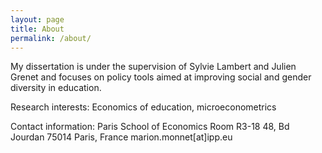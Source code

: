 ```yaml
---
layout: page
title: About
permalink: /about/
---
```


My dissertation is under the supervision of Sylvie Lambert and Julien Grenet and focuses on policy tools aimed at improving social and gender diversity in education.

Research interests: Economics of education, microeconometrics

Contact information: Paris School of Economics Room R3-18 48, Bd Jourdan 75014 Paris, France marion.monnet[at]ipp.eu
